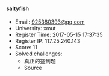 #### saltyfish  

* Email: 925380393@qq.com  
* University: xmut  
* Register Time: 2017-05-15 17:37:35  
* Register IP: 117.25.240.143  
* Score: 11  
* Solved challenges: 
  * 真正的签到题  
  * Source  
